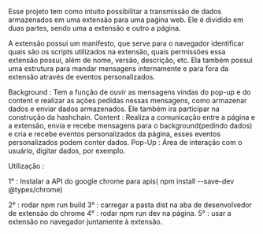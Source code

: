Esse projeto tem como intuito possibilitar a transmissão de dados armazenados em uma extensão para uma paǵina web.
Ele é dividido em duas partes, sendo uma a extensão e outro a página.

A extensão possui um manifesto, que serve para o navegador identificar quais são os scripts utilizados na extensão, quais permissões essa extensão possui, além de nome, versão, descrição, etc.
Ela também possui uma estrutura para mandar mensagens internamente e para fora da extensão através de eventos personalizados.

Background : Tem a função de ouvir as mensagens vindas do pop-up e do content e realizar as ações pedidas nessas mensagens, como armazenar dados e enviar dados armazenados. Ele também ira participar na construção da hashchain.
Content : Realiza a comunicação entre a página e a extensão, envia e recebe mensagens para o background(pedindo dados) e cria e recebe eventos personalizados da página, esses eventos personalizados podem conter dados.
Pop-Up : Área de interação com o usuário, digitar dados, por exemplo.






Utilização :

1° : Instalar a API do google chrome para apis( npm install --save-dev @types/chrome)

2° : rodar npm run build
3° : carregar a pasta dist na aba de desenvolvedor de extensão do chrome
4° : rodar npm run dev na página.
5° : usar a extensão no navegador juntamente à extensão.

